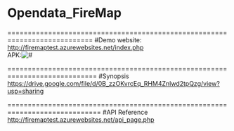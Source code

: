 # Opendata_FireMap

===========================================================================
#Demo
website: http://firemaptest.azurewebsites.net/index.php<br>
APK:<img src='https://lh6.googleusercontent.com/BpPizodl3Cm5wsUPWxjKSZhuK_2_NB_jM7CdKsCRcVKzKXssd2UMC1DeI4O-oLBreasQmpd8gV4=w1338-h528' alt='#'>

============================================================================
#Synopsis
https://drive.google.com/file/d/0B_zzOKvrcEq_RHM4Znlwd2tpQzg/view?usp=sharing

=============================================================================
#API Reference
http://firemaptest.azurewebsites.net/api_page.php

